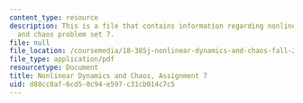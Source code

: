 ```yaml
---
content_type: resource
description: This is a file that contains information regarding nonlinear dynamics
  and chaos problem set 7.
file: null
file_location: /coursemedia/18-385j-nonlinear-dynamics-and-chaos-fall-2014/d88cc0af6cd50c94e597c31cb014c7c5_MIT18_385JF14_Pset7.pdf
file_type: application/pdf
resourcetype: Document
title: Nonlinear Dynamics and Chaos, Assignment 7
uid: d88cc0af-6cd5-0c94-e597-c31cb014c7c5
---
```

